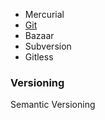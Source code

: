- Mercurial
- [Git](../../../../Marketplace%20and%20Creations/Software%20Implementations/Git.md)
- Bazaar
- Subversion
- Gitless

### Versioning
Semantic Versioning